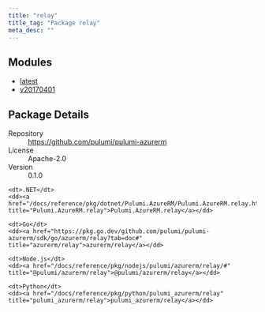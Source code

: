 ```yaml
---
title: "relay"
title_tag: "Package relay"
meta_desc: ""
---
```


<!-- WARNING: this file was generated by Pulumi Docs Generator. -->
<!-- Do not edit by hand unless you're certain you know what you are doing! -->



<h2 id="modules">Modules</h2>
<ul class="api">
    <li><a href="latest/" title="latest"><span class="symbol module"></span>latest</a></li>
    <li><a href="v20170401/" title="v20170401"><span class="symbol module"></span>v20170401</a></li>
</ul>

<h2 id="package-details">Package Details</h2>
<dl class="package-details">
	<dt>Repository</dt>
	<dd><a href="https://github.com/pulumi/pulumi-azurerm">https://github.com/pulumi/pulumi-azurerm</a></dd>
	<dt>License</dt>
	<dd>Apache-2.0</dd>
	<dt>Version</dt>
	<dd>0.1.0</dd>
</dl>



<dl class="tabular">

    <dt>.NET</dt>
    <dd><a href="/docs/reference/pkg/dotnet/Pulumi.AzureRM/Pulumi.AzureRM.relay.html" title="Pulumi.AzureRM.relay">Pulumi.AzureRM.relay</a></dd>

    <dt>Go</dt>
    <dd><a href="https://pkg.go.dev/github.com/pulumi/pulumi-azurerm/sdk/go/azurerm/relay?tab=doc#" title="azurerm/relay">azurerm/relay</a></dd>

    <dt>Node.js</dt>
    <dd><a href="/docs/reference/pkg/nodejs/pulumi/azurerm/relay/#" title="@pulumi/azurerm/relay">@pulumi/azurerm/relay</a></dd>

    <dt>Python</dt>
    <dd><a href="/docs/reference/pkg/python/pulumi_azurerm/relay" title="pulumi_azurerm/relay">pulumi_azurerm/relay</a></dd>

</dl>

